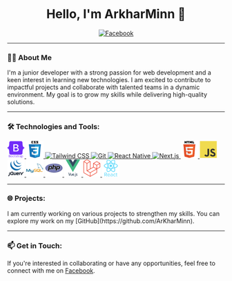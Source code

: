 <h1 align="center">Hello, I'm ArkharMinn 👋</h1>

<p align="center">
    <a href="https://fb.com/akmin.9060" target="_blank">
        <img src="https://raw.githubusercontent.com/rahuldkjain/github-profile-readme-generator/master/src/images/icons/Social/facebook.svg" alt="Facebook" height="30" width="40" />
    </a>
</p>

---

<h3 align="left">👨‍💻 About Me</h3>
<p align="left">
    I'm a junior developer with a strong passion for web development and a keen interest in learning new technologies. I am excited to contribute to impactful projects and collaborate with talented teams in a dynamic environment. My goal is to grow my skills while delivering high-quality solutions.
</p>

---

<h3 align="left">🛠️ Technologies and Tools:</h3>
<p align="left">
    <a href="https://getbootstrap.com" target="_blank">
        <img src="https://raw.githubusercontent.com/devicons/devicon/master/icons/bootstrap/bootstrap-plain-wordmark.svg" alt="Bootstrap" width="40" height="40" />
    </a>
    <a href="https://www.w3schools.com/css/" target="_blank">
        <img src="https://raw.githubusercontent.com/devicons/devicon/master/icons/css3/css3-original-wordmark.svg" alt="CSS3" width="40" height="40" />
    </a>
    <a href="https://tailwindcss.com/" target="_blank">
        <img src="https://www.vectorlogo.zone/logos/tailwindcss/tailwindcss-icon.svg" alt="Tailwind CSS" width="40" height="40" />
    </a>
    <a href="https://git-scm.com/" target="_blank">
        <img src="https://img.icons8.com/ios-filled/50/000000/git.png" alt="Git" width="40" height="40" />
    </a>
    <a href="https://reactnative.dev/" target="_blank">
        <img src="https://reactnative.dev/img/header_logo.svg" alt="React Native" width="40" height="40" />
    </a>
    <a href="https://nextjs.org/" target="_blank">
        <img src="https://nextjs.org/static/favicon/favicon-32x32.png" alt="Next.js" width="40" height="40" />
    </a>
    <a href="https://www.w3.org/html/" target="_blank">
        <img src="https://raw.githubusercontent.com/devicons/devicon/master/icons/html5/html5-original-wordmark.svg" alt="HTML5" width="40" height="40" />
    </a>
    <a href="https://developer.mozilla.org/en-US/docs/Web/JavaScript" target="_blank">
        <img src="https://raw.githubusercontent.com/devicons/devicon/master/icons/javascript/javascript-original.svg" alt="JavaScript" width="40" height="40" />
    </a>
    <a href="https://jquery.com/" target="_blank">
        <img src="https://raw.githubusercontent.com/devicons/devicon/master/icons/jquery/jquery-original-wordmark.svg" alt="jQuery" width="40" height="40" />
    </a>
    <a href="https://www.mysql.com/" target="_blank">
        <img src="https://raw.githubusercontent.com/devicons/devicon/master/icons/mysql/mysql-original-wordmark.svg" alt="MySQL" width="40" height="40" />
    </a>
    <a href="https://www.php.net" target="_blank">
        <img src="https://raw.githubusercontent.com/devicons/devicon/master/icons/php/php-original.svg" alt="PHP" width="40" height="40" />
    </a>
    <a href="https://vuejs.org/" target="_blank">
        <img src="https://raw.githubusercontent.com/devicons/devicon/master/icons/vuejs/vuejs-original-wordmark.svg" alt="Vue.js" width="40" height="40" />
    </a>
    <a href="https://laravel.com/" target="_blank">
        <img src="https://raw.githubusercontent.com/devicons/devicon/master/icons/laravel/laravel-original.svg" alt="Laravel" width="40" height="40" />
    </a>
    <a href="https://reactjs.org/" target="_blank">
        <img src="https://raw.githubusercontent.com/devicons/devicon/master/icons/react/react-original-wordmark.svg" alt="React" width="40" height="40" />
    </a>
</p>

---

<h3 align="left">🌐 Projects:</h3>
<p align="left">
    I am currently working on various projects to strengthen my skills. You can explore my work on my [GitHub](https://github.com/ArKharMinn).
</p>

---

<h3 align="left">📫 Get in Touch:</h3>
<p align="left">
    If you're interested in collaborating or have any opportunities, feel free to connect with me on <a href="https://fb.com/akmin.9060" target="_blank">Facebook</a>.
</p>
